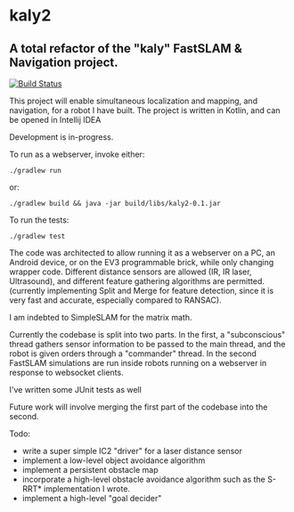 # kaly2
## A total refactor of the "kaly" FastSLAM &amp; Navigation project.
[![Build Status](https://travis-ci.org/jatjat/kaly2.svg?branch=master)](https://travis-ci.org/jatjat/kaly2)

This project will enable simultaneous localization and mapping, and navigation, for a robot I have built.
The project is written in Kotlin, and can be opened in Intellij IDEA

Development is in-progress.

To run as a webserver, invoke either:
```
./gradlew run
```
or:
```
./gradlew build && java -jar build/libs/kaly2-0.1.jar
```

To run the tests:
```
./gradlew test
```


The code was architected to allow running it as a webserver on a PC, an Android device, or on the EV3 programmable brick, while only changing wrapper code.
Different distance sensors are allowed (IR, IR laser, Ultrasound), and different feature gathering algorithms are permitted.
(currently implementing Split and Merge for feature detection, since it is very fast and accurate, especially compared to RANSAC).

I am indebted to SimpleSLAM for the matrix math.

Currently the codebase is split into two parts. In the first, a "subconscious" thread gathers sensor information to be passed to the main thread, and the robot is given orders through a "commander" thread. In the second FastSLAM simulations are run inside robots running on a webserver in response to websocket clients.

I've written some JUnit tests as well

Future work will involve merging the first part of the codebase into the second.


Todo:
  - write a super simple IC2 "driver" for a laser distance sensor
  - implement a low-level object avoidance algorithm
  - implement a persistent obstacle map
  - incorporate a high-level obstacle avoidance algorithm such as the S-RRT* implementation I wrote.
  - implement a high-level "goal decider"
